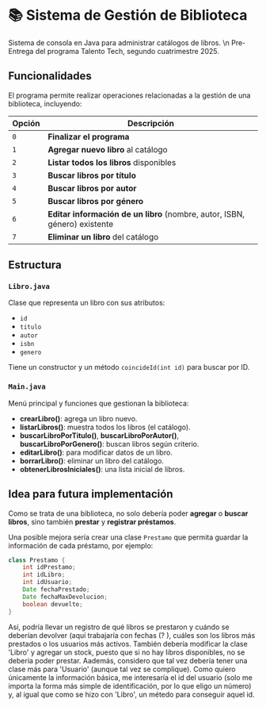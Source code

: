 # 📚 Sistema de Gestión de Biblioteca

Sistema de consola en Java para administrar catálogos de libros. \n
Pre-Entrega del programa Talento Tech, segundo cuatrimestre 2025. 

## Funcionalidades

El programa permite realizar operaciones relacionadas a la gestión de una biblioteca, incluyendo:

| Opción | Descripción |
|--------|--------------|
| `0` | **Finalizar el programa** |
| `1` | **Agregar nuevo libro** al catálogo |
| `2` | **Listar todos los libros** disponibles |
| `3` | **Buscar libros por título** |
| `4` | **Buscar libros por autor** |
| `5` | **Buscar libros por género** |
| `6` | **Editar información de un libro** (nombre, autor, ISBN, género) existente |
| `7` | **Eliminar un libro** del catálogo |

## Estructura 

### `Libro.java`
Clase que representa un libro con sus atributos:
- `id`
- `titulo`
- `autor`
- `isbn`
- `genero`

Tiene un constructor y un método `coincideId(int id)` para buscar por ID.

### `Main.java`
Menú principal y funciones que gestionan la biblioteca:
- **crearLibro()**: agrega un libro nuevo.  
- **listarLibros()**: muestra todos los libros (el catálogo).  
- **buscarLibroPorTitulo()**, **buscarLibroPorAutor()**, **buscarLibroPorGenero()**: buscan libros según criterio.  
- **editarLibro()**: para modificar datos de un libro.  
- **borrarLibro()**: eliminar un libro del catálogo.  
- **obtenerLibrosIniciales()**: una lista inicial de libros.

## Idea para futura implementación

Como se trata de una biblioteca, no solo debería poder **agregar** o **buscar libros**, sino también **prestar** y **registrar préstamos**.

Una posible mejora sería crear una clase `Prestamo` que permita guardar la información de cada préstamo, por ejemplo:

```java 
class Prestamo {
    int idPrestamo;
    int idLibro;
    int idUsuario;
    Date fechaPrestado;
    Date fechaMaxDevolucion;
    boolean devuelto;
}
```
Así, podría llevar un registro de qué libros se prestaron y cuándo se deberían devolver (aquí trabajaría con fechas (? ), cuáles son los libros más prestados o los usuarios más activos. 
También debería modificar la clase 'Libro' y agregar un stock, puesto que si no hay libros disponibles, no se debería poder prestar.
Aademás, considero que tal vez debería tener una clase más para 'Usuario' (aunque tal vez se complique). Como quiero únicamente la información básica, me interesaría el id del usuario (solo me importa la forma más simple de identificación, por lo que eligo un número) y, al igual que como se hizo con 'Libro', un métedo para conseguir aquel id. 
